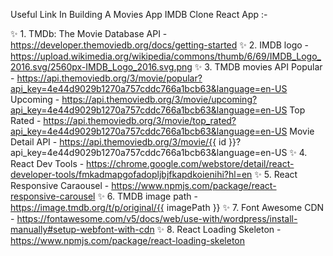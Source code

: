 Useful Link In Building A Movies App  IMDB Clone  React App :-

  ✨ 1. TMDb: The Movie Database API - https://developer.themoviedb.org/docs/getting-started
  ✨ 2. IMDB logo - https://upload.wikimedia.org/wikipedia/commons/thumb/6/69/IMDB_Logo_2016.svg/2560px-IMDB_Logo_2016.svg.png
  ✨ 3. TMDB movies API 
    Popular - https://api.themoviedb.org/3/movie/popular?api_key=4e44d9029b1270a757cddc766a1bcb63&language=en-US
     Upcoming - https://api.themoviedb.org/3/movie/upcoming?api_key=4e44d9029b1270a757cddc766a1bcb63&language=en-US
    Top Rated - https://api.themoviedb.org/3/movie/top_rated?api_key=4e44d9029b1270a757cddc766a1bcb63&language=en-US
    Movie Detail API - https://api.themoviedb.org/3/movie/{{ id }}?api_key=4e44d9029b1270a757cddc766a1bcb63&language=en-US
  ✨ 4. React Dev Tools - https://chrome.google.com/webstore/detail/react-developer-tools/fmkadmapgofadopljbjfkapdkoienihi?hl=en
  ✨ 5. React Responsive Caraousel - https://www.npmjs.com/package/react-responsive-carousel
  ✨ 6. TMDB image path - https://image.tmdb.org/t/p/original/{{ imagePath }}
  ✨ 7. Font Awesome CDN - https://fontawesome.com/v5/docs/web/use-with/wordpress/install-manually#setup-webfont-with-cdn
  ✨ 8. React Loading Skeleton - https://www.npmjs.com/package/react-loading-skeleton
